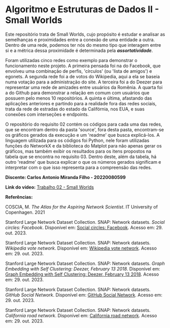 # Algoritmo e Estruturas de Dados II - Small Worlds 
Este repositório trata de Small Worlds, cujo propósito é estudar e analisar as semelhanças e proximidades entre a conexão de uma entidade a outra. Dentro de uma rede, podemos ter nós do mesmo tipo que interagem entre si e a métrica dessa proximidade é determinada pela **_assortatividade_**.


Foram utilizadas cinco redes como exemplo para demonstrar o funcionamento neste projeto. A primeira pensada foi na do Facebook, que envolveu uma combinação de perfis, 'círculos' (ou 'lista de amigos') e egonets. A segunda rede foi a de votos do Wikipedia, aqui a ela se baseia numa votação para a administração do site. A terceira foi a do Deezer para representar uma rede de amizades entre usuários da Romênia. A quarta foi a do Github para demonstrar a relação em comum com usuários que possuem pelo menos 10 repositórios. A quinta e última, afastando das aplicações anteriores e partindo para a realidade fora das redes sociais, trata da rede de estradas do estado da Califórnia, nos EUA, e suas conexões com interseções e endpoints.


O repositório do requisito 02 contém os códigos para cada uma das redes, que se encontram dentro da pasta 'source', fora desta pasta, encontram-se os gráficos gerados da execução e um 'readme' que busca explicá-los. A linguagem utilizada para os códigos foi Python, nele foram utilizadas funções do NetworkX e da biblioteca do Matplot para não apenas gerar os gráficos, mas também exibir os resultados para os itens propostos na tabela que se encontra no requisito 03. Dentro deste, além da tabela, há outro 'readme' que busca explicar o que os números gerados significam e interpretar com o que isso representa para a compreensão das redes.




**Discente: Carlos Antonio Miranda Filho - 20220080599**


**Link do vídeo:** [Trabalho 02 - Small Worlds](https://drive.google.com/file/d/1ebKpMOgyam8h6QePGUvHWH01v39ieN_3/view?usp=sharing)




**Referências:**


COSCIA, M. *The Atlas for the Aspiring Network Scientist*. IT University of Copenhagen. 2021


Stanford Large Network Dataset Collection. SNAP: Network datasets. *Social circles: Facebook*. Disponível em: [Social circles: Facebook](https://snap.stanford.edu/data/ego-Facebook.html). Acesso em: 29. out. 2023.


Stanford Large Network Dataset Collection. SNAP: Network datasets. *Wikipedia vote network*. Disponível em: [Wikipedia vote network](https://snap.stanford.edu/data/wiki-Vote.html). Acesso em: 29. out. 2023.


Stanford Large Network Dataset Collection. SNAP: Network datasets. *Graph Embedding with Self Clustering: Deezer, February 13 2018*. Disponível em: [Graph Embedding with Self Clustering: Deezer, February 13 2018](https://snap.stanford.edu/data/gemsec-Deezer.html). Acesso em: 29. out. 2023.


Stanford Large Network Dataset Collection. SNAP: Network datasets. *GitHub Social Network*. Disponível em: [GitHub Social Network](https://snap.stanford.edu/data/github-social.html). Acesso em: 29. out. 2023.


Stanford Large Network Dataset Collection. SNAP: Network datasets. *California road network*. Disponível em: [California road network](https://snap.stanford.edu/data/roadNet-CA.html). Acesso em: 29. out. 2023.
